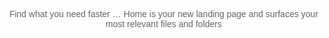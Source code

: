 Find what you need faster … Home is your new landing page and surfaces your most relevant files and folders
<!DOCTYPE html>
<html lang="en">

<head>
    <meta charset="UTF-8">
    <meta name="viewport" content="width=device-width, initial-scale=1.0">
    <title>Valentine's Day Question</title>
    <style>
        body {
            font-family: 'Old English Text MT', sans-serif;
            margin: 0;
            text-align: center;
            background-image: url(https://static.vecteezy.com/system/resources/previews/001/927/754/large_2x/paper-heart-on-pink-background-for-valentine-s-day-greeting-card-free-photo.jpg);
            background-size: 1920px 1080px;
            background-position: side;
            color: black; /* Change text color to contrast with the background */
        }

        h1 {
            color: #333;
            text-align: center; /* Center the text */
        }

        p {
            color: #666;
        }

        button {
            font-size: 16px;
            padding: 10px 20px;
            margin: 10px;
            cursor: pointer;
            border: none;
            border-radius: 5px;
        }

        /* Color for Yes button */
        button.yes {
            background-color: red;
            color: white;
        }

        /* Color for No button */
        button.no {
            background-color: green;
            color: white;
        }

        #response {
            font-size: 18px;
            margin: 20px;
            color: black; /* Set the font color to black */
        }

        /* Style for the GIF container */
        #gif-container {
            display: none; /* Hide by default */
            position: relative;
        }

        /* Style for the GIF image */
        #gif-image {
            max-width: 100%; /* Ensure it doesn't exceed the container width */
            max-height: 300px; /* Set a maximum height */
            mix-blend-mode: lighten; /* Blend mode to lighten the GIF with the background */
        }
    </style>
</head>

<body>
    <h1>Will you be my Valentine?</h1>

    <button class="yes" onclick="answer('Yes')">Yes</button>
    <button class="no" onclick="answer('No')">No</button>

    <!-- Container for the GIF -->
    <div id="gif-container">
        <!-- GIF image for Yes -->
        <img id="gif-image" src="https://i.pinimg.com/originals/8a/96/62/8a9662c17622af94d458485c8ee136d4.gif" alt="Yay GIF">
    </div>

    <p id="response"></p>

    <script>
        function answer(choice) {
            // Get the response element
            var responseElement = document.getElementById('response');

            // Get the GIF container element
            var gifContainer = document.getElementById('gif-container');

            // Get the GIF image element
            var gifImage = document.getElementById('gif-image');

            if (choice === 'Yes') {
                // Set the response text
                responseElement.innerHTML = 'Yay! ❤️😘';

                // Set the GIF source for Yes
                gifImage.src = 'https://i.pinimg.com/originals/8a/96/62/8a9662c17622af94d458485c8ee136d4.gif';
            } else {
                // Set the response text
                responseElement.innerHTML = 'Sad 😢';

                // Set the GIF source for No
                gifImage.src = 'https://c.tenor.com/HYjlr2O2riUAAAAC/milk-and-mocha-bear-comfort.gif';
            }

            // Show the GIF container
            gifContainer.style.display = 'block';
        }
    </script>
</body>

</html>
